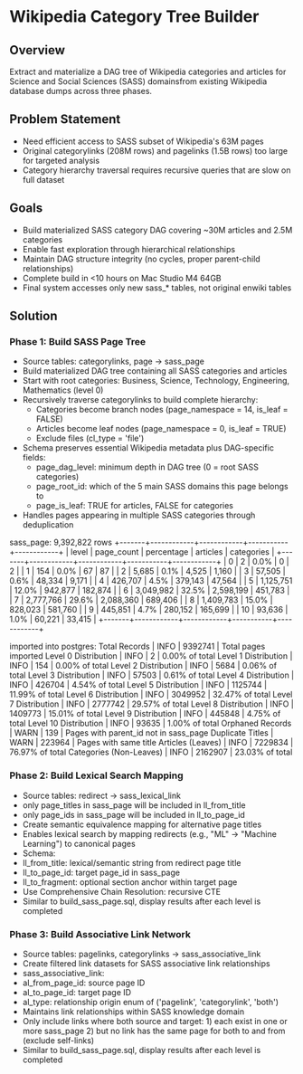 # Wikipedia Category Tree Builder

## Overview
Extract and materialize a DAG tree of Wikipedia categories and articles for Science and Social Sciences (SASS) domainsfrom existing Wikipedia database dumps across three phases.

## Problem Statement
- Need efficient access to SASS subset of Wikipedia's 63M pages
- Original categorylinks (208M rows) and pagelinks (1.5B rows) too large for targeted analysis  
- Category hierarchy traversal requires recursive queries that are slow on full dataset

## Goals
- Build materialized SASS category DAG covering ~30M articles and 2.5M categories
- Enable fast exploration through hierarchical relationships
- Maintain DAG structure integrity (no cycles, proper parent-child relationships)
- Complete build in <10 hours on Mac Studio M4 64GB
- Final system accesses only new sass_* tables, not original enwiki tables

## Solution

### Phase 1: Build SASS Page Tree
- Source tables: categorylinks, page → sass_page
- Build materialized DAG tree containing all SASS categories and articles
- Start with root categories: Business, Science, Technology, Engineering, Mathematics (level 0)
- Recursively traverse categorylinks to build complete hierarchy:
  - Categories become branch nodes (page_namespace = 14, is_leaf = FALSE)
  - Articles become leaf nodes (page_namespace = 0, is_leaf = TRUE)  
  - Exclude files (cl_type = 'file')
- Schema preserves essential Wikipedia metadata plus DAG-specific fields:
  - page_dag_level: minimum depth in DAG tree (0 = root SASS categories)
  - page_root_id: which of the 5 main SASS domains this page belongs to
  - page_is_leaf: TRUE for articles, FALSE for categories
- Handles pages appearing in multiple SASS categories through deduplication

sass_page: 9,392,822 rows
+-------+------------+------------+-----------+------------+
| level | page_count | percentage | articles  | categories |
+-------+------------+------------+-----------+------------+
|     0 | 2          | 0.0%       | 0         | 2          |
|     1 | 154        | 0.0%       | 67        | 87         |
|     2 | 5,685      | 0.1%       | 4,525     | 1,160      |
|     3 | 57,505     | 0.6%       | 48,334    | 9,171      |
|     4 | 426,707    | 4.5%       | 379,143   | 47,564     |
|     5 | 1,125,751  | 12.0%      | 942,877   | 182,874    |
|     6 | 3,049,982  | 32.5%      | 2,598,199 | 451,783    |
|     7 | 2,777,766  | 29.6%      | 2,088,360 | 689,406    |
|     8 | 1,409,783  | 15.0%      | 828,023   | 581,760    |
|     9 | 445,851    | 4.7%       | 280,152   | 165,699    |
|    10 | 93,636     | 1.0%       | 60,221    | 33,415     |
+-------+------------+------------+-----------+------------+

imported into postgres:
 Total Records           | INFO   | 9392741 | Total pages imported
 Level 0 Distribution    | INFO   |       2 | 0.00% of total
 Level 1 Distribution    | INFO   |     154 | 0.00% of total
 Level 2 Distribution    | INFO   |    5684 | 0.06% of total
 Level 3 Distribution    | INFO   |   57503 | 0.61% of total
 Level 4 Distribution    | INFO   |  426704 | 4.54% of total
 Level 5 Distribution    | INFO   | 1125744 | 11.99% of total
 Level 6 Distribution    | INFO   | 3049952 | 32.47% of total
 Level 7 Distribution    | INFO   | 2777742 | 29.57% of total
 Level 8 Distribution    | INFO   | 1409773 | 15.01% of total
 Level 9 Distribution    | INFO   |  445848 | 4.75% of total
 Level 10 Distribution   | INFO   |   93635 | 1.00% of total
 Orphaned Records        | WARN   |     139 | Pages with parent_id not in sass_page
 Duplicate Titles        | WARN   |  223964 | Pages with same title
 Articles (Leaves)       | INFO   | 7229834 | 76.97% of total
 Categories (Non-Leaves) | INFO   | 2162907 | 23.03% of total

### Phase 2: Build Lexical Search Mapping  
- Source tables: redirect → sass_lexical_link
 - only page_titles in sass_page will be included in ll_from_title
 - only page_ids in sass_page will be included in ll_to_page_id  
- Create semantic equivalence mapping for alternative page titles
- Enables lexical search by mapping redirects (e.g., "ML" → "Machine Learning") to canonical pages
- Schema:
 - ll_from_title: lexical/semantic string from redirect page title
 - ll_to_page_id: target page_id in sass_page
 - ll_to_fragment: optional section anchor within target page
- Use Comprehensive Chain Resolution: recursive CTE
- Similar to build_sass_page.sql, display results after each level is completed

### Phase 3: Build Associative Link Network
- Source tables: pagelinks, categorylinks → sass_associative_link
- Create filtered link datasets for SASS associative link relationships
- sass_associative_link: 
 - al_from_page_id: source page ID
 - al_to_page_id: target page ID
 - al_type: relationship origin enum of ('pagelink', 'categorylink', 'both')
- Maintains link relationships within SASS knowledge domain
 - Only include links where both source and target: 1) each exist in one or more sass_page 2) but no link has the same page for both to and from (exclude self-links)
- Similar to build_sass_page.sql, display results after each level is completed
